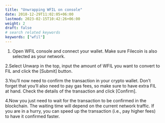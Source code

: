 ```yaml
---
title: "Unwrapping WFIL on console"
date: 2018-12-29T11:02:05+06:00
lastmod: 2023-02-15T10:42:26+06:00
weight: 2
draft: false
# search related keywords
keywords: ["wfil"]
---
```


1. Open WFIL console and connect your wallet. Make sure Filecoin is also selected as your network.

2.Select Unwarp in the top, input the amount of WFIL you want to convert to FIL and click the [Submit] button.

3.You’ll now need to confirm the transaction in your crypto wallet. Don’t forget that you’ll also need to pay gas fees, so make sure to have extra FIL at hand. Check the details of the transaction and click [Confirm].

4.Now you just need to wait for the transaction to be confirmed in the blockchain. The waiting time will depend on the current network traffic. If you are in a hurry, you can speed up the transaction (i.e., pay higher fees) to have it confirmed faster.
